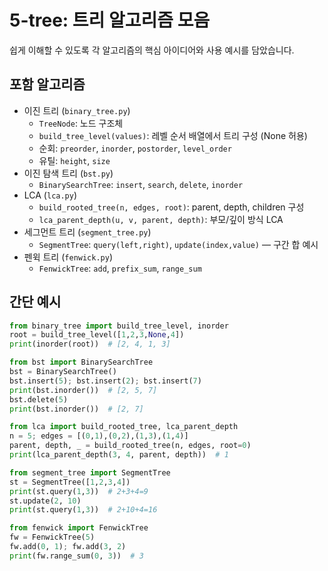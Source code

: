 # 5-tree: 트리 알고리즘 모음

쉽게 이해할 수 있도록 각 알고리즘의 핵심 아이디어와 사용 예시를 담았습니다.

## 포함 알고리즘

- 이진 트리 (`binary_tree.py`)
  - `TreeNode`: 노드 구조체
  - `build_tree_level(values)`: 레벨 순서 배열에서 트리 구성 (None 허용)
  - 순회: `preorder`, `inorder`, `postorder`, `level_order`
  - 유틸: `height`, `size`
- 이진 탐색 트리 (`bst.py`)
  - `BinarySearchTree`: `insert`, `search`, `delete`, `inorder`
- LCA (`lca.py`)
  - `build_rooted_tree(n, edges, root)`: parent, depth, children 구성
  - `lca_parent_depth(u, v, parent, depth)`: 부모/깊이 방식 LCA
- 세그먼트 트리 (`segment_tree.py`)
  - `SegmentTree`: `query(left,right)`, `update(index,value)` — 구간 합 예시
- 펜윅 트리 (`fenwick.py`)
  - `FenwickTree`: `add`, `prefix_sum`, `range_sum`

## 간단 예시

```python
from binary_tree import build_tree_level, inorder
root = build_tree_level([1,2,3,None,4])
print(inorder(root))  # [2, 4, 1, 3]
```

```python
from bst import BinarySearchTree
bst = BinarySearchTree()
bst.insert(5); bst.insert(2); bst.insert(7)
print(bst.inorder())  # [2, 5, 7]
bst.delete(5)
print(bst.inorder())  # [2, 7]
```

```python
from lca import build_rooted_tree, lca_parent_depth
n = 5; edges = [(0,1),(0,2),(1,3),(1,4)]
parent, depth, _ = build_rooted_tree(n, edges, root=0)
print(lca_parent_depth(3, 4, parent, depth))  # 1
```

```python
from segment_tree import SegmentTree
st = SegmentTree([1,2,3,4])
print(st.query(1,3))  # 2+3+4=9
st.update(2, 10)
print(st.query(1,3))  # 2+10+4=16
```

```python
from fenwick import FenwickTree
fw = FenwickTree(5)
fw.add(0, 1); fw.add(3, 2)
print(fw.range_sum(0, 3))  # 3
```


